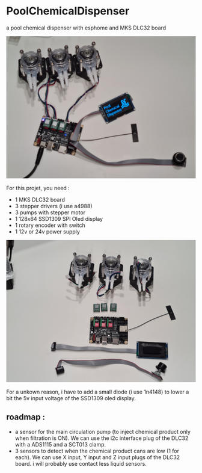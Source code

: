 # PoolChemicalDispenser
a pool chemical dispenser with esphome and MKS DLC32 board

![alt text](https://github.com/krissfr/PoolChemicalDispenser/blob/main/PoolChemicalDispenser.jpg)

For this projet, you need :
- 1 MKS DLC32 board
- 3 stepper drivers (i use a4988)
- 3 pumps with stepper motor
- 1 128x64 SSD1309 SPI Oled display
- 1 rotary encoder with switch
- 1 12v or 24v power supply

![alt text](https://github.com/krissfr/PoolChemicalDispenser/blob/main/components.jpg)

For a unkown reason, i have to add a small diode (i use 1n4148) to lower a bit the 5v input voltage of the SSD1309 oled display.


## roadmap :
- a sensor for the main circulation pump (to inject chemical product only when filtration is ON). We can use the i2c interface plug of the DLC32 with a ADS1115 and a SCT013 clamp.
- 3 sensors to detect when the chemical product cans are low (1 for each). We can use X input, Y input and Z input plugs of the DLC32 board. i will probably use contact less liquid sensors.
